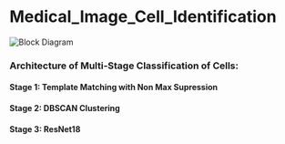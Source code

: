 # Medical_Image_Cell_Identification

![Block Diagram]()

### Architecture of Multi-Stage Classification of Cells:

#### Stage 1: Template Matching with Non Max Supression

#### Stage 2: DBSCAN Clustering 

#### Stage 3: ResNet18 

